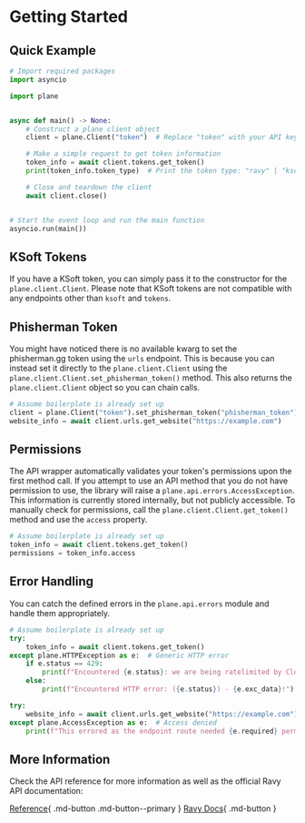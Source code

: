 # Getting Started

## Quick Example

```python
# Import required packages
import asyncio

import plane


async def main() -> None:
    # Construct a plane client object
    client = plane.Client("token")  # Replace "token" with your API key

    # Make a simple request to get token information
    token_info = await client.tokens.get_token()
    print(token_info.token_type)  # Print the token type: "ravy" | "ksoft"

    # Close and teardown the client
    await client.close()


# Start the event loop and run the main function
asyncio.run(main())
```

## KSoft Tokens

If you have a KSoft token, you can simply pass it to the constructor for the `plane.client.Client`. Please note that KSoft tokens are not compatible with any endpoints other than `ksoft` and `tokens`.

## Phisherman Token

You might have noticed there is no available kwarg to set the phisherman.gg token using the `urls` endpoint. This is because you can instead set it directly to the `plane.client.Client` using the `plane.client.Client.set_phisherman_token()` method. This also returns the `plane.client.Client` object so you can chain calls.

```python
# Assume boilerplate is already set up
client = plane.Client("token").set_phisherman_token("phisherman_token")
website_info = await client.urls.get_website("https://example.com")
```

## Permissions

The API wrapper automatically validates your token's permissions upon the first method call. If you attempt to use an API method that you do not have permission to use, the library will raise a `plane.api.errors.AccessException`. This information is currently stored internally, but not publicly accessible. To manually check for permissions, call the `plane.client.Client.get_token()` method and use the `access` property.

```python
# Assume boilerplate is already set up
token_info = await client.tokens.get_token()
permissions = token_info.access
```

## Error Handling

You can catch the defined errors in the `plane.api.errors` module and handle them appropriately.

```python
# Assume boilerplate is already set up
try:
    token_info = await client.tokens.get_token()
except plane.HTTPException as e:  # Generic HTTP error
    if e.status == 429:
        print(f"Encountered {e.status}: we are being ratelimited by Cloudflare!")
    else:
        print(f"Encountered HTTP error: ({e.status}) - {e.exc_data}!")

try:
    website_info = await client.urls.get_website("https://example.com")
except plane.AccessException as e:  # Access denied
    print(f"This errored as the endpoint route needed {e.required} permissions!")
```

## More Information

Check the API reference for more information as well as the official Ravy API documentation:

[Reference](./reference/client.md){ .md-button .md-button--primary }
[Ravy Docs](https://ravy.org/docs){ .md-button }
